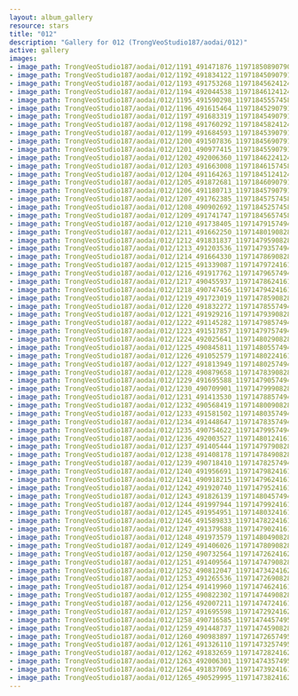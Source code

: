 ```yaml
---
layout: album_gallery
resource: stars
title: "012"
description: "Gallery for 012 (TrongVeoStudio187/aodai/012)"
active: gallery
images:
- image_path: TrongVeoStudio187/aodai/012/1191_491471876_1197185089079096_2428271830629680345_n.jpg
- image_path: TrongVeoStudio187/aodai/012/1192_491834122_1197184509079154_1033383206722785709_n.jpg
- image_path: TrongVeoStudio187/aodai/012/1193_491753268_1197184562412482_5215249106225102446_n.jpg
- image_path: TrongVeoStudio187/aodai/012/1194_492044538_1197184612412477_7124900825088580089_n.jpg
- image_path: TrongVeoStudio187/aodai/012/1195_491590298_1197184555745816_1283975599894385594_n.jpg
- image_path: TrongVeoStudio187/aodai/012/1196_491615464_1197184529079152_2348987967733855085_n.jpg
- image_path: TrongVeoStudio187/aodai/012/1197_491683319_1197184549079150_1670256358867850542_n.jpg
- image_path: TrongVeoStudio187/aodai/012/1198_491760292_1197184582412480_2672959304069608796_n.jpg
- image_path: TrongVeoStudio187/aodai/012/1199_491684593_1197184539079151_7990863045155643877_n.jpg
- image_path: TrongVeoStudio187/aodai/012/1200_491507836_1197184569079148_1856878937153899958_n.jpg
- image_path: TrongVeoStudio187/aodai/012/1201_490977415_1197184559079149_3642785033099274127_n.jpg
- image_path: TrongVeoStudio187/aodai/012/1202_492006360_1197184622412476_6902119514939040205_n.jpg
- image_path: TrongVeoStudio187/aodai/012/1203_491663008_1197184615745810_4677142156841215013_n.jpg
- image_path: TrongVeoStudio187/aodai/012/1204_491164263_1197184512412487_3615766431639675984_n.jpg
- image_path: TrongVeoStudio187/aodai/012/1205_491872681_1197184609079144_6227015005344272062_n.jpg
- image_path: TrongVeoStudio187/aodai/012/1206_491180713_1197184579079147_1810493579174324566_n.jpg
- image_path: TrongVeoStudio187/aodai/012/1207_491762385_1197184575745814_5802655886926391071_n.jpg
- image_path: TrongVeoStudio187/aodai/012/1208_490902692_1197184525745819_8771448983909851234_n.jpg
- image_path: TrongVeoStudio187/aodai/012/1209_491741747_1197184565745815_3148396441706104832_n.jpg
- image_path: TrongVeoStudio187/aodai/012/1210_491738405_1197147915749480_386556646890318162_n.jpg
- image_path: TrongVeoStudio187/aodai/012/1211_491662250_1197148019082803_8066838563722004652_n.jpg
- image_path: TrongVeoStudio187/aodai/012/1212_491831837_1197147959082809_851548618671846081_n.jpg
- image_path: TrongVeoStudio187/aodai/012/1213_491203536_1197147935749478_872768226762476258_n.jpg
- image_path: TrongVeoStudio187/aodai/012/1214_491664330_1197147869082818_7044779115210290291_n.jpg
- image_path: TrongVeoStudio187/aodai/012/1215_491339087_1197147972416141_361269556741807360_n.jpg
- image_path: TrongVeoStudio187/aodai/012/1216_491917762_1197147965749475_4639123303387437745_n.jpg
- image_path: TrongVeoStudio187/aodai/012/1217_490455937_1197147862416152_8573900514361941830_n.jpg
- image_path: TrongVeoStudio187/aodai/012/1218_490747456_1197147942416144_9048229093787972256_n.jpg
- image_path: TrongVeoStudio187/aodai/012/1219_491723019_1197147859082819_3421215805157654207_n.jpg
- image_path: TrongVeoStudio187/aodai/012/1220_491832272_1197147855749486_822094059909242945_n.jpg
- image_path: TrongVeoStudio187/aodai/012/1221_491929216_1197147939082811_6761453621173950067_n.jpg
- image_path: TrongVeoStudio187/aodai/012/1222_491145282_1197147985749473_2411773364008138937_n.jpg
- image_path: TrongVeoStudio187/aodai/012/1223_491517857_1197147975749474_7892354336267119755_n.jpg
- image_path: TrongVeoStudio187/aodai/012/1224_492025641_1197148029082802_6481549617833684934_n.jpg
- image_path: TrongVeoStudio187/aodai/012/1225_490845811_1197148055749466_6134092399450381317_n.jpg
- image_path: TrongVeoStudio187/aodai/012/1226_491052579_1197148022416136_3088189352563527245_n.jpg
- image_path: TrongVeoStudio187/aodai/012/1227_491813949_1197148025749469_5490423919110604057_n.jpg
- image_path: TrongVeoStudio187/aodai/012/1228_490879658_1197147839082821_8853412578771251218_n.jpg
- image_path: TrongVeoStudio187/aodai/012/1229_491695588_1197147905749481_3555501837291570738_n.jpg
- image_path: TrongVeoStudio187/aodai/012/1230_490709901_1197147999082805_4146303529307733219_n.jpg
- image_path: TrongVeoStudio187/aodai/012/1231_491413530_1197147885749483_7895393114881563526_n.jpg
- image_path: TrongVeoStudio187/aodai/012/1232_490568419_1197148009082804_1170735059372053532_n.jpg
- image_path: TrongVeoStudio187/aodai/012/1233_491581502_1197148035749468_3676585869984509998_n.jpg
- image_path: TrongVeoStudio187/aodai/012/1234_491448647_1197147835749488_6102763698906589857_n.jpg
- image_path: TrongVeoStudio187/aodai/012/1235_490754622_1197147995749472_6765383396931626204_n.jpg
- image_path: TrongVeoStudio187/aodai/012/1236_492003527_1197148012416137_5333514095801428232_n.jpg
- image_path: TrongVeoStudio187/aodai/012/1237_491405444_1197147979082807_3584350207789796762_n.jpg
- image_path: TrongVeoStudio187/aodai/012/1238_491408178_1197147849082820_1268430451355395202_n.jpg
- image_path: TrongVeoStudio187/aodai/012/1239_490718410_1197147825749489_8737165653937753936_n.jpg
- image_path: TrongVeoStudio187/aodai/012/1240_491956691_1197147982416140_712817651600161369_n.jpg
- image_path: TrongVeoStudio187/aodai/012/1241_490918215_1197147962416142_7703453493867575660_n.jpg
- image_path: TrongVeoStudio187/aodai/012/1242_491920740_1197147952416143_1037764078474745709_n.jpg
- image_path: TrongVeoStudio187/aodai/012/1243_491826139_1197148045749467_8960178305305966677_n.jpg
- image_path: TrongVeoStudio187/aodai/012/1244_491997944_1197147992416139_3420265575070251474_n.jpg
- image_path: TrongVeoStudio187/aodai/012/1245_491954951_1197148032416135_4622345096522853167_n.jpg
- image_path: TrongVeoStudio187/aodai/012/1246_491589833_1197147822416156_9188327007284038877_n.jpg
- image_path: TrongVeoStudio187/aodai/012/1247_491379588_1197147902416148_8314379149399831531_n.jpg
- image_path: TrongVeoStudio187/aodai/012/1248_491973579_1197148049082800_221737816633617889_n.jpg
- image_path: TrongVeoStudio187/aodai/012/1249_491406026_1197147809082824_5629872003813723218_n.jpg
- image_path: TrongVeoStudio187/aodai/012/1250_490732564_1197147262416212_1043708571862262868_n.jpg
- image_path: TrongVeoStudio187/aodai/012/1251_491409564_1197147479082857_6973941621177614580_n.jpg
- image_path: TrongVeoStudio187/aodai/012/1252_490812047_1197147342416204_6633070807582395490_n.jpg
- image_path: TrongVeoStudio187/aodai/012/1253_491265536_1197147269082878_3145066499309998641_n.jpg
- image_path: TrongVeoStudio187/aodai/012/1254_491419960_1197147462416192_5291769314734290434_n.jpg
- image_path: TrongVeoStudio187/aodai/012/1255_490822302_1197147449082860_5682713355358750949_n.jpg
- image_path: TrongVeoStudio187/aodai/012/1256_492007211_1197147472416191_1163778778881942362_n.jpg
- image_path: TrongVeoStudio187/aodai/012/1257_491695598_1197147292416209_9181915154507698641_n.jpg
- image_path: TrongVeoStudio187/aodai/012/1258_490716585_1197147445749527_366258950148814369_n.jpg
- image_path: TrongVeoStudio187/aodai/012/1259_491448737_1197147459082859_7516622032643910656_n.jpg
- image_path: TrongVeoStudio187/aodai/012/1260_490983897_1197147265749545_6857479079208417073_n.jpg
- image_path: TrongVeoStudio187/aodai/012/1261_491326110_1197147325749539_4223819563234139370_n.jpg
- image_path: TrongVeoStudio187/aodai/012/1262_491832659_1197147282416210_4506938420304801184_n.jpg
- image_path: TrongVeoStudio187/aodai/012/1263_492006301_1197147435749528_6466760336862235794_n.jpg
- image_path: TrongVeoStudio187/aodai/012/1264_491837069_1197147392416199_7242763495273832213_n.jpg
- image_path: TrongVeoStudio187/aodai/012/1265_490529995_1197147382416200_2307304707406012133_n.jpg
---
```

